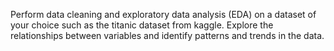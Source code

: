 Perform data cleaning and exploratory data analysis (EDA) on a dataset of your choice such as the titanic dataset from kaggle. Explore the relationships between variables and identify patterns and trends in the data.
